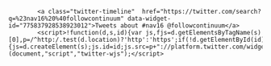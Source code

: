             <a class="twitter-timeline"  href="https://twitter.com/search?q=%23nav16%20%40followcontinuum" data-widget-id="775837928538923012">Tweets about #nav16 @followcontinuum</a>
            <script>!function(d,s,id){var js,fjs=d.getElementsByTagName(s)[0],p=/^http:/.test(d.location)?'http':'https';if(!d.getElementById(id)){js=d.createElement(s);js.id=id;js.src=p+"://platform.twitter.com/widgets.js";fjs.parentNode.insertBefore(js,fjs);}}(document,"script","twitter-wjs");</script>
          
